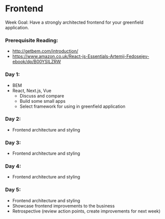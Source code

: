 # Frontend

Week Goal: Have a strongly architected frontend for your greenfield application.

### Prerequisite Reading:

* http://getbem.com/introduction/
* https://www.amazon.co.uk/React-js-Essentials-Artemij-Fedosejev-ebook/dp/B00YSILZRW

### Day 1:
* BEM
* React, Next.js, Vue
  * Discuss and compare
  * Build some small apps
  * Select framework for using in greenfield application

### Day 2:
* Frontend architecture and styling

### Day 3:
* Frontend architecture and styling

### Day 4:
* Frontend architecture and styling

### Day 5:
* Frontend architecture and styling
* Showcase frontend improvements to the business
* Retrospective (review action points, create improvements for next week)
